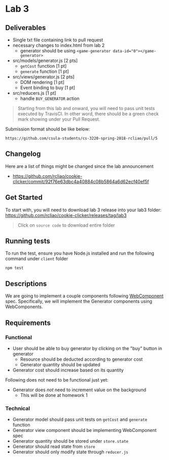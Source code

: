 # Lab 3

## Deliverables

* Single txt file containing link to pull request
* necessary changes to index.html from lab 2
    * generator should be using `<game-generator data-id="0"></game-generator>`
* src/models/generator.js [2 pts]
    * `getCost` function [1 pt]
    * `generate` function [1 pt]
* src/views/generator.js [2 pts]
    * DOM rendering [1 pt]
    * Event binding to buy [1 pt]
* src/reducers.js [1 pt]
    * handle `BUY_GENERATOR` action

> Starting from this lab and onward, you will need to pass unit tests
> executed by TravisCI. In other word, there should be a green check mark
> showing under your Pull Request.

Submission format should be like below:

```
https://github.com/csula-students/cs-3220-spring-2018-rcliao/pull/5
```

## Changelog

Here are a list of things might be changed since the lab announcement

* https://github.com/rcliao/cookie-clicker/commit/92f76e63dbc4a40884c08b5864a6d62ecf40ef5f

## Get Started

To start with, you will need to download lab 3 release into your lab3 folder: https://github.com/rcliao/cookie-clicker/releases/tag/lab3

> Click on `source code` to download entire folder

## Running tests

To run the test, ensure you have Node.js installed and run the following command
under `client` folder

```
npm test
```

## Descriptions

We are going to implement a couple components following [WebComponent][1]
spec. Specifically, we will implement the Generator components using WebComponents.

## Requirements

### Functional

* User should be able to buy generator by clicking on the "buy" button in generator
    * Resource should be deducted according to generator cost
    * Generator quantity should be updated
* Generator cost should increase based on its quantity

Following does not need to be functional just yet:

* Generator does *not* need to increment value on the background
    * This will be done at homework 1

### Technical

* Generator model should pass unit tests on `getCost` and `generate` function
* Generator view component should be implementing WebComponent spec
* Generator quantity should be stored under `store.state`
* Generator should read state from `store`
* Generator should only modify state through `reducer.js`

[1]: https://developers.google.com/web/fundamentals/web-components/
[2]: https://redux.js.org/
